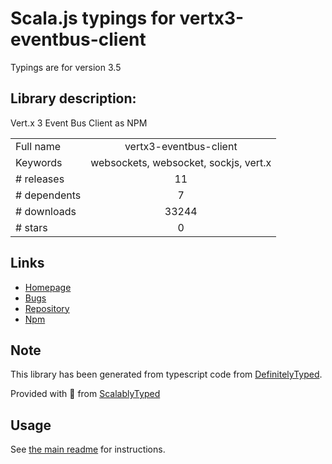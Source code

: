 
# Scala.js typings for vertx3-eventbus-client

Typings are for version 3.5

## Library description:
Vert.x 3 Event Bus Client as NPM

|                    |                 |
| ------------------ | :-------------: |
| Full name          | vertx3-eventbus-client |
| Keywords           | websockets, websocket, sockjs, vert.x |
| # releases         | 11 |
| # dependents       | 7 |
| # downloads        | 33244 |
| # stars            | 0 |

## Links
- [Homepage](http://vertx.io)
- [Bugs](https://github.com/vert-x3/vertx-stack/issues)
- [Repository](https://github.com/vert-x3/vertx-stack)
- [Npm](https://www.npmjs.com/package/vertx3-eventbus-client)
    


## Note
This library has been generated from typescript code from [DefinitelyTyped](https://definitelytyped.org).

Provided with :purple_heart: from [ScalablyTyped](https://github.com/oyvindberg/ScalablyTyped)

## Usage
See [the main readme](../../readme.md) for instructions.


